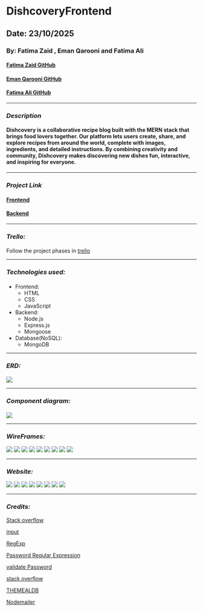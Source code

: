 # DishcoveryFrontend

## Date: 23/10/2025

### By: Fatima Zaid , Eman Qarooni and Fatima Ali

#### [Fatima Zaid GitHub](https://github.com/Fatima-Zaid)

#### [Eman Qarooni GitHub](https://github.com/emanqarooni)

#### [Fatima Ali GitHub](https://github.com/Fatema-227)

---

### **_Description_**

####

#### Dishcovery is a collaborative recipe blog built with the MERN stack that brings food lovers together. Our platform lets users create, share, and explore recipes from around the world, complete with images, ingredients, and detailed instructions. By combining creativity and community, Dishcovery makes discovering new dishes fun, interactive, and inspiring for everyone.

---

### **_Project Link_**

#### [Frontend](https://github.com/emanqarooni/DishcoveryFrontend)

#### [Backend](https://github.com/emanqarooni/DishcoveryBackend)

---

### **_Trello:_**

####

Follow the project phases in [trello](https://trello.com/invite/b/68f917991ad5df9f55bbffc2/ATTI4b2be4d785c2cd32f15c3c1f42ec660f583FE5CD/project-3-recipe-blog)

---

### **_Technologies used:_**

####

- Frontend:
  - HTML
  - CSS
  - JavaScript
- Backend:
  - Node.js
  - Express.js
  - Mongoose
- Database(NoSQL):
  - MongoDB

---

### **_ERD:_**

####

![](./assets/Last%20Diagram.png)

---

### **_Component diagram:_**

####

![](./assets/Component%20diagram.png)

---

### **_WireFrames:_**

![](./assets/1.jpg)
![](./assets/2.jpg)
![](./assets/3.jpg)
![](./assets/4.jpg)
![](./assets/5.jpg)
![](./assets/6.jpg)
![](./assets/7.jpg)
![](./assets/8.jpg)
![](./assets/9.jpg)

---

### **_Website:_**
![](./assets/Home%20page.png)
![](./assets/All%20Recipe.png)
![](./assets/My%20Recipes.png)
![](./assets/Recipe%20Details.png)
![](./assets/Challenges.png)
![](./assets/Explore%20Recipes.png)
![](./assets/Explore%20Details.png)
![](./assets/User%20Profile.png)

---



### **_Credits:_**
[Stack overflow](https://stackoverflow.com/questions/4964691/super-simple-email-validation-with-javascript)

[input](https://developer.mozilla.org/en-US/docs/Web/HTML/Reference/Elements/input/email#basic_validation)

[RegExp](https://developer.mozilla.org/en-US/docs/Web/JavaScript/Reference/Global_Objects/RegExp/test)

[Password Reqular Expression](https://www.ocpsoft.org/tutorials/regular-expressions/password-regular-expression/)

[validate Password](https://www.geeksforgeeks.org/javascript/javascript-program-to-validate-password-using-regular-expressions/)

[stack overflow](https://stackoverflow.com/questions/19605150/regex-for-password-must-contain-at-least-eight-characters-at-least-one-number-a?)

[THEMEALDB](https://www.themealdb.com/)

[Nodemailer](https://nodemailer.com/)


###
